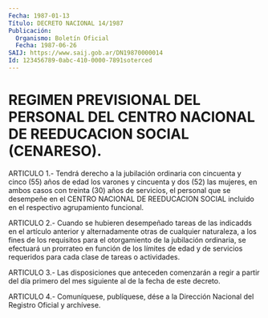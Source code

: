 ```yaml
---
Fecha: 1987-01-13
Título: DECRETO NACIONAL 14/1987
Publicación:
  Organismo: Boletín Oficial
  Fecha: 1987-06-26
SAIJ: https://www.saij.gob.ar/DN19870000014
Id: 123456789-0abc-410-0000-7891soterced
---
```

# REGIMEN PREVISIONAL DEL PERSONAL DEL CENTRO NACIONAL DE REEDUCACION SOCIAL (CENARESO).

<a id="1"></a>
ARTICULO    1.-  Tendrá  derecho  a  la  jubilación  ordinaria  con cincuenta y cinco  (55)  años de edad los varones y cincuenta y dos (52)  las  mujeres,  en  ambos  casos  con  treinta  (30)  años  de servicios, el personal que  se  desempeñe  en el CENTRO NACIONAL DE REEDUCACION    SOCIAL  incluido  en  el  respectivo    agrupamiento funcional.

<a id="2"></a>
ARTICULO    2.-  Cuando  se  hubieren  desempeñado  tareas  de  las indicadds  en  el  artículo  anterior  y  alternadamente  otras  de cualquier naturaleza,  a  los  fines  de  los  requisitos  para  el otorgamiento  de la jubilación ordinaria, se efectuará un prorrateo en función de los  límites  de  edad y de servicios requeridos para cada clase de tareas o actividades.

<a id="3"></a>
ARTICULO  3.-  Las disposiciones que anteceden comenzarán a regir a partir del día primero  del  mes  siguiente  al de la fecha de este decreto.

<a id="4"></a>
ARTICULO  4.- Comuníquese, publíquese, dése a la Dirección Nacional del Registro Oficial y archívese.